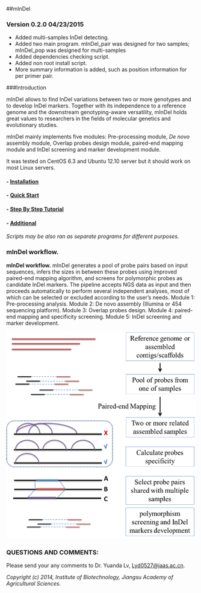 ##mInDel

### Version 0.2.0 04/23/2015

- Added multi-samples InDel detecting.
- Added two main program. mInDel_pair was designed for two samples; mInDel_pop was designed for multi-samples
- Added dependencies checking script.
- Added non root install script.
- More summary information is added, such as position information for per primer pair.

###Introduction

mInDel allows to find InDel variations between two or more genotypes and to develop InDel markers. Together with its independence to a reference genome and the downstream genotyping-aware versatility, mInDel holds great values to researchers in the fields of molecular genetics and evolutionary studies. 

mInDel mainly implements five modules: Pre-processing module, *De novo* assembly module, Overlap probes design module, paired-end mapping module and InDel screening and marker development module. 

It was tested on CentOS 6.3 and Ubuntu 12.10 server but it should work on most Linux servers.

#### - [Installation](https://github.com/lyd0527/mInDel/blob/master/doc/Installation.md)
#### - [Quick Start](https://github.com/lyd0527/mInDel/blob/master/doc/Quick_start.md)
#### - [Step By Step Tutorial](https://github.com/lyd0527/mInDel/blob/master/doc/Step_by_step_tutorial.md) 
#### - [Additional](https://github.com/lyd0527/mInDel/blob/master/doc/Additional.md) 
*Scripts may be also ran as separate programs for different purposes.*

### mInDel workflow.

**mInDel workflow.** mInDel generates a pool of probe pairs based on input sequences, infers the sizes in between these probes using improved paired-end mapping algorithm, and screens for polymorphic probes as candidate InDel markers. The pipeline accepts NGS data as input and then proceeds automatically to perform several independent analyses, most of which can be selected or excluded according to the user’s needs. Module 1: Pre-processing analysis. Module 2: De novo assembly (Illumina or 454 sequencing platform). Module 3: Overlap probes design. Module 4: paired-end mapping and specificity screening. Module 5: InDel screening and marker development.

![workflow](https://github.com/lyd0527/mInDel/blob/master/doc/workflow.png)

### QUESTIONS AND COMMENTS:
Please send your any comments to Dr. Yuanda Lv, Lyd0527@jaas.ac.cn.

*Copyright (c) 2014, Institute of Biotechnology, Jiangsu Academy of Agricultural Sciences.*

